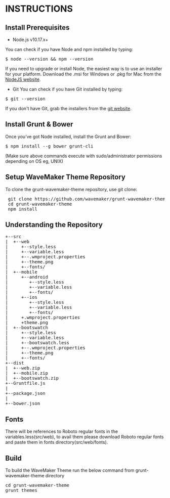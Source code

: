 INSTRUCTIONS
============

Install Prerequisites
--------

* Node.js v10.17.x+

You can check if you have Node and npm installed by typing:
<pre>
$ node --version && npm --version
</pre>

If you need to upgrade or install Node, the easiest way is to use an installer for your platform. Download the .msi for Windows or .pkg for Mac from the [NodeJS website](https://nodejs.org/download/).

* Git
You can check if you have Git installed by typing:
<pre>
$ git --version
</pre>
If you don't have Git, grab the installers from the [git website](http://git-scm.com/).


Install Grunt & Bower
--------

Once you’ve got Node installed, install the Grunt and Bower:
<pre>
$ npm install --g bower grunt-cli
</pre>

(Make sure above commands execute with sudo/administrator permissions depending on OS eg, UNIX)

Setup WaveMaker Theme Repository
--------
To clone the grunt-wavemaker-theme repository, use git clone:

<pre>
 git clone https://github.com/wavemaker/grunt-wavemaker-theme.git
 cd grunt-wavemaker-theme
 npm install
</pre>

Understanding the Repository
--------
<pre>
+--src
|  +--web
|     +--style.less
|     +--variable.less
|     +--.wmproject.properties
|     +--theme.png
|     +--fonts/
|  +--mobile
|     +--android
|        +--style.less
|        +--variable.less
|        +--fonts/
|     +--ios
|        +--style.less
|        +--variable.less
|        +--fonts/
|     +.wmproject.properties
|     +theme.png
|  +--bootswatch
|     +--style.less
|     +--variable.less
|     +--bootswatch.less
|     +--.wmproject.properties
|     +--theme.png
|     +--fonts/
+--dist
|  +--web.zip
|  +--mobile.zip
|  +--bootswatch.zip
+--Gruntfile.js
|
+--package.json
|
+--bower.json
</pre>

Fonts
-----
There will be references to Roboto regular fonts in the variables.less(src/web), to avail them please download Roboto regular fonts and paste them in fonts directory(src/web/fonts).

Build
--------
To build the WaveMaker Theme run the below command from grunt-wavemaker-theme directory

<pre>
cd grunt-wavemaker-theme
grunt themes
</pre>

